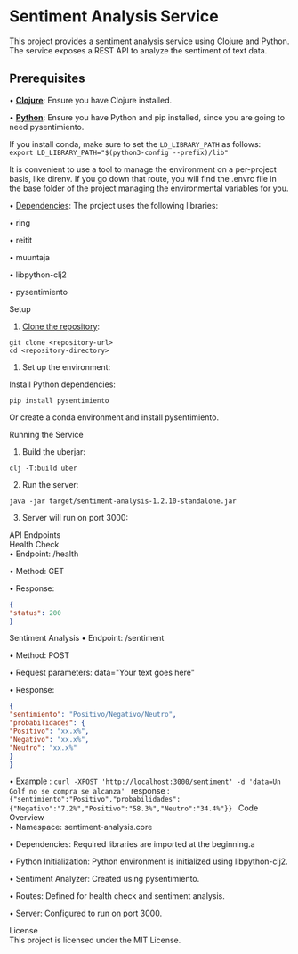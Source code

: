 
# Sentiment Analysis Service

This project provides a sentiment analysis service using Clojure and Python. The service exposes a REST API to analyze the sentiment of text data.

## Prerequisites

•  <a href="https://www.bing.com/search?form=SKPBOT&q=Clojure">[**Clojure**](https://www.bing.com/search?form=SKPBOT&q=Clojure)</a>: Ensure you have Clojure installed.

•  <a href="https://www.bing.com/search?form=SKPBOT&q=Python">[**Python**](https://www.bing.com/search?form=SKPBOT&q=Python)</a>: Ensure you have Python and pip installed, since you are going to need pysentimiento.  

If you install conda, make sure to set the `LD_LIBRARY_PATH` as follows:   
`````` export LD_LIBRARY_PATH="$(python3-config --prefix)/lib" `````` 

It is convenient to use a tool to manage the environment on a per-project basis, like direnv. If you go down that route, you will find the .envrc file in the base folder of the project managing the environmental variables for you.

•  <a href="https://www.bing.com/search?form=SKPBOT&q=Dependencies">Dependencies</a>: The project uses the following libraries:

•  ring

•  reitit

•  muuntaja

•  libpython-clj2

•  pysentimiento

Setup
1. <a href="https://www.bing.com/search?form=SKPBOT&q=Clone%20the%20repository">Clone the repository</a>:
```
git clone <repository-url>
cd <repository-directory>
```

1. Set up the environment:

Install Python dependencies:
```
pip install pysentimiento
```

Or create a conda environment and install pysentimiento.

Running the Service

1. Build the uberjar:
```
clj -T:build uber
```

2. Run the server:
```
java -jar target/sentiment-analysis-1.2.10-standalone.jar
```

3. Server will run on port 3000:        

API Endpoints   
Health Check   
•  Endpoint: /health

•  Method: GET

•  Response:
```json
{
"status": 200
}
```

Sentiment Analysis
•  Endpoint: /sentiment

•  Method: POST

•  Request parameters:
data="Your text goes here"

•  Response:
```json
{
"sentimiento": "Positivo/Negativo/Neutro",
"probabilidades": {
"Positivo": "xx.x%",
"Negativo": "xx.x%",
"Neutro": "xx.x%"
}
}
```


• Example : ```curl -XPOST 'http://localhost:3000/sentiment' -d 'data=Un Golf no se compra se alcanza' ```
    response : ``` {"sentimiento":"Positivo","probabilidades":{"Negativo":"7.2%","Positivo":"58.3%","Neutro":"34.4%"}}  ```
Code Overview     
•  Namespace: sentiment-analysis.core         

•  Dependencies: Required libraries are imported at the beginning.a  

•  Python Initialization: Python environment is initialized using libpython-clj2.  
                                                                                    
•  Sentiment Analyzer: Created using pysentimiento.                                 
                                                                                    
•  Routes: Defined for health check and sentiment analysis.                         

•  Server: Configured to run on port 3000.                                          

License                                                                             
This project is licensed under the MIT License.                                     

